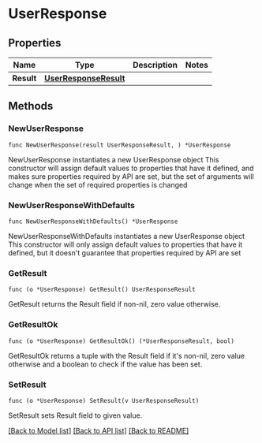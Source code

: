 # UserResponse

## Properties

Name | Type | Description | Notes
------------ | ------------- | ------------- | -------------
**Result** | [**UserResponseResult**](UserResponseResult.md) |  | 

## Methods

### NewUserResponse

`func NewUserResponse(result UserResponseResult, ) *UserResponse`

NewUserResponse instantiates a new UserResponse object
This constructor will assign default values to properties that have it defined,
and makes sure properties required by API are set, but the set of arguments
will change when the set of required properties is changed

### NewUserResponseWithDefaults

`func NewUserResponseWithDefaults() *UserResponse`

NewUserResponseWithDefaults instantiates a new UserResponse object
This constructor will only assign default values to properties that have it defined,
but it doesn't guarantee that properties required by API are set

### GetResult

`func (o *UserResponse) GetResult() UserResponseResult`

GetResult returns the Result field if non-nil, zero value otherwise.

### GetResultOk

`func (o *UserResponse) GetResultOk() (*UserResponseResult, bool)`

GetResultOk returns a tuple with the Result field if it's non-nil, zero value otherwise
and a boolean to check if the value has been set.

### SetResult

`func (o *UserResponse) SetResult(v UserResponseResult)`

SetResult sets Result field to given value.



[[Back to Model list]](../README.md#documentation-for-models) [[Back to API list]](../README.md#documentation-for-api-endpoints) [[Back to README]](../README.md)


